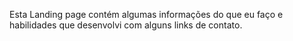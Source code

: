 Esta Landing page contém algumas informações do que eu faço e habilidades que desenvolvi com alguns links de contato.